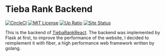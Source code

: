 # Tieba Rank Backend

<a href="https://app.circleci.com/pipelines/github/DRJ31/tiebarankgo"><img alt="CircleCI" src="https://img.shields.io/circleci/build/github/DRJ31/tiebarankgo?logo=circleci"></a>
<a href="https://github.com/DRJ31/tiebarankgo"><img src="https://img.shields.io/github/license/DRJ31/tiebarankgo" alt="MIT License"></a>
<a href="https://rank.mihoyo.moe"><img src="https://img.shields.io/uptimerobot/ratio/7/m787675534-9c46424818228fd6aa3134d5" alt="Up Ratio"></a>
<a href="https://rank.mihoyo.moe"><img src="https://img.shields.io/uptimerobot/status/m787675534-9c46424818228fd6aa3134d5" alt="Site Status"></a>

This is the backend of [TiebaRankReact](https://github.com/DRJ31/TiebaRankReact). The backend was implemented by Flask at first, to improve the performance of the website, I decided to reimplement it with fiber, a high performance web framework written by golang.

